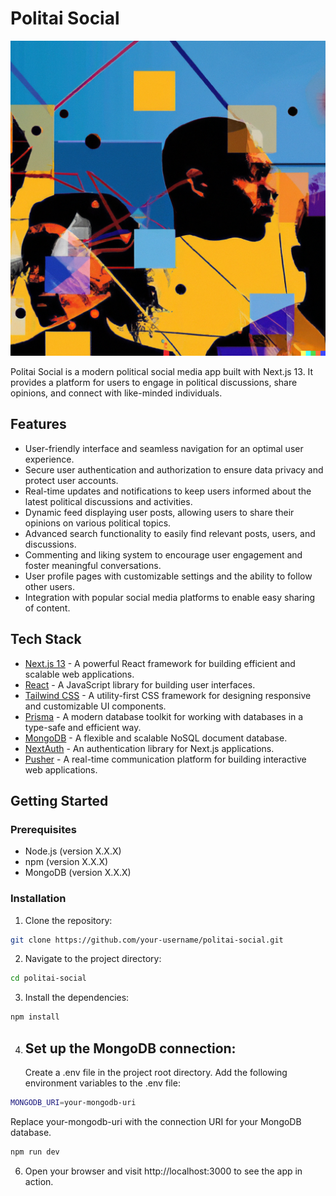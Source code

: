 # Politai Social

![Politai Social](public/images/hero.png)

Politai Social is a modern political social media app built with Next.js 13. It provides a platform for users to engage in political discussions, share opinions, and connect with like-minded individuals.

## Features

- User-friendly interface and seamless navigation for an optimal user experience.
- Secure user authentication and authorization to ensure data privacy and protect user accounts.
- Real-time updates and notifications to keep users informed about the latest political discussions and activities.
- Dynamic feed displaying user posts, allowing users to share their opinions on various political topics.
- Advanced search functionality to easily find relevant posts, users, and discussions.
- Commenting and liking system to encourage user engagement and foster meaningful conversations.
- User profile pages with customizable settings and the ability to follow other users.
- Integration with popular social media platforms to enable easy sharing of content.

## Tech Stack

- [Next.js 13](https://nextjs.org/) - A powerful React framework for building efficient and scalable web applications.
- [React](https://reactjs.org/) - A JavaScript library for building user interfaces.
- [Tailwind CSS](https://tailwindcss.com/) - A utility-first CSS framework for designing responsive and customizable UI components.
- [Prisma](https://www.prisma.io/) - A modern database toolkit for working with databases in a type-safe and efficient way.
- [MongoDB](https://www.mongodb.com/) - A flexible and scalable NoSQL document database.
- [NextAuth](https://next-auth.js.org/) - An authentication library for Next.js applications.
- [Pusher](https://pusher.com/) - A real-time communication platform for building interactive web applications.

## Getting Started

### Prerequisites

- Node.js (version X.X.X)
- npm (version X.X.X)
- MongoDB (version X.X.X)

### Installation

1. Clone the repository:

```bash
git clone https://github.com/your-username/politai-social.git
```

2. Navigate to the project directory:

```bash
cd politai-social
```

3. Install the dependencies:

```bash
npm install
```

4. ## Set up the MongoDB connection:
   Create a .env file in the project root directory.
   Add the following environment variables to the .env file:

```bash
MONGODB_URI=your-mongodb-uri
```

Replace your-mongodb-uri with the connection URI for your MongoDB database.

```bash
npm run dev
```

6. Open your browser and visit http://localhost:3000 to see the app in action.
